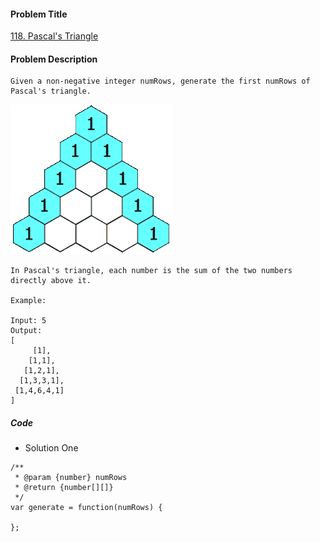 #### Problem Title
[118. Pascal's Triangle](https://leetcode.com/problems/pascals-triangle/)
#### Problem Description
```
Given a non-negative integer numRows, generate the first numRows of Pascal's triangle.
```
![eg_1.gif](../../assets/array/2019-12-28/eg.gif)
```
In Pascal's triangle, each number is the sum of the two numbers directly above it.

Example:

Input: 5
Output:
[
     [1],
    [1,1],
   [1,2,1],
  [1,3,3,1],
 [1,4,6,4,1]
]

```

##### Code

- Solution One
```
/**
 * @param {number} numRows
 * @return {number[][]}
 */
var generate = function(numRows) {
    
};
```
